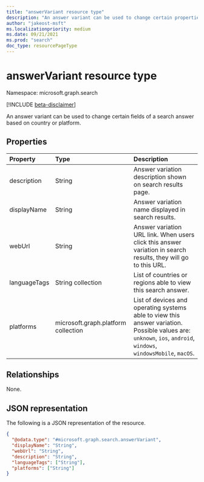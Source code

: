 ```yaml
---
title: "answerVariant resource type"
description: "An answer variant can be used to change certain properties of a search answer based on country or platform."
author: "jakeost-msft"
ms.localizationpriority: medium
ms.date: 09/21/2021
ms.prod: "search"
doc_type: resourcePageType
---
```


# answerVariant resource type

Namespace: microsoft.graph.search

[!INCLUDE [beta-disclaimer](../../includes/beta-disclaimer.md)]

An answer variant can be used to change certain fields of a search answer based on country or platform.

## Properties
|Property|Type|Description|
|:---|:---|:---|
|description|String|Answer variation description shown on search results page.|
|displayName|String|Answer variation name displayed in search results.|
|webUrl|String|Answer variation URL link. When users click this answer variation in search results, they will go to this URL.|
|languageTags|String collection|List of countries or regions able to view this search answer.|
|platforms|microsoft.graph.platform collection|List of devices and operating systems able to view this answer variation. Possible values are: `unknown`, `ios`, `android`, `windows`, `windowsMobile`, `macOS`.|


## Relationships
None.

## JSON representation
The following is a JSON representation of the resource.
<!-- {
  "blockType": "resource",
  "@odata.type": "microsoft.graph.search.answerVariant"
}
-->
``` json
{
  "@odata.type": "#microsoft.graph.search.answerVariant",
  "displayName": "String",
  "webUrl": "String",
  "description": "String",
  "languageTags": ["String"],
  "platforms": ["String"]
}
```

